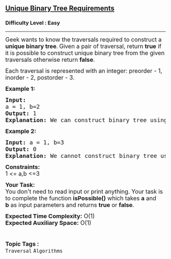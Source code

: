 <h2><a href="https://www.geeksforgeeks.org/problems/unique-binary-tree-requirements/1?page=3&difficulty=Basic,Easy&sortBy=latest">Unique Binary Tree Requirements</a></h2><h3>Difficulty Level : Easy</h3><hr><div class="problems_problem_content__Xm_eO"><p><span style="font-size:18px">Geek wants to know the traversals required to construct a <strong>unique binary tree</strong>.</span>&nbsp;<span style="font-size:18px">Given a pair of traversal, return <strong>true</strong> if it is possible to construct unique binary tree from the given traversals otherwise return <strong>false</strong>.</span></p>

<p><span style="font-size:18px">Each traversal is represented with an integer:&nbsp;preorder - 1, inorder - 2, postorder - 3.&nbsp;&nbsp;&nbsp;</span></p>

<p><span style="font-size:18px"><strong>Example 1:</strong></span></p>

<pre><span style="font-size:18px"><strong>Input:</strong>
a = 1, b=2
<strong>Output:</strong> 1
<strong>Explanation: </strong>We can construct binary tree using inorder traversal and preorder traversal. 
</span></pre>

<p><span style="font-size:18px"><strong>Example 2:</strong></span></p>

<pre><span style="font-size:18px"><strong>Input:</strong> a = 1, b=3
<strong>Output:</strong> 0 
<strong>Explanation: </strong>We cannot construct binary tree using preorder traversal and postorder traversal. </span></pre>

<p><span style="font-size:18px"><strong>Constraints:</strong><br>
1 &lt;= a,b &lt;=3</span></p>

<p><span style="font-size:18px"><strong>Your Task:</strong><br>
You don't need to read input or print anything. Your task is to complete the function <strong>isPossible()</strong> which takes <strong>a</strong> and <strong>b</strong>&nbsp;as input parameters and returns <strong>true</strong> or <strong>false</strong>.</span></p>

<p><span style="font-size:18px"><strong>Expected Time Complexity:</strong>&nbsp;O(1)<br>
<strong>Expected Auxiliary Space:</strong>&nbsp;O(1)</span></p>
</div><br><p><span style=font-size:18px><strong>Topic Tags : </strong><br><code>Traversal</code>&nbsp;<code>Algorithms</code>&nbsp;